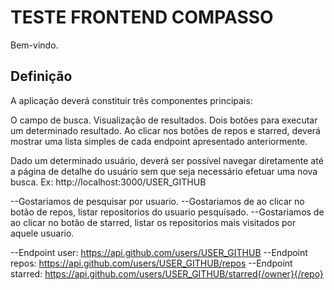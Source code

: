 # TESTE FRONTEND COMPASSO

Bem-vindo.

## Definição

A aplicação deverá constituir três componentes principais:

O campo de busca.
Visualização de resultados.
Dois botões para executar um determinado resultado.
Ao clicar nos botões de repos e starred, deverá mostrar uma lista simples de cada endpoint apresentado anteriormente.

Dado um determinado usuário, deverá ser possível navegar diretamente até a página de detalhe do usuário sem que seja necessário efetuar uma nova busca. Ex: http://localhost:3000/USER_GITHUB

--Gostariamos de pesquisar por usuario.
--Gostariamos de ao clicar no botão de repos, listar repositorios do usuario pesquisado.
--Gostariamos de ao clicar no botão de starred, listar os repositorios mais visitados por aquele usuario.

--Endpoint user: https://api.github.com/users/USER_GITHUB
--Endpoint repos: https://api.github.com/users/USER_GITHUB/repos
--Endpoint starred: https://api.github.com/users/USER_GITHUB/starred{/owner}{/repo}

